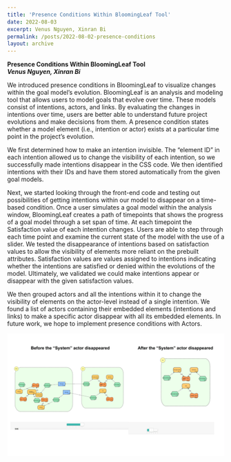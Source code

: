 ```yaml
---
title: 'Presence Conditions Within BloomingLeaf Tool'
date: 2022-08-03
excerpt: Venus Nguyen, Xinran Bi
permalink: /posts/2022-08-02-presence-conditions
layout: archive
---
```


**Presence Conditions Within BloomingLeaf Tool**  
**_Venus Nguyen, Xinran Bi_**

We introduced presence conditions in BloomingLeaf to visualize changes within the goal model’s evolution. BloomingLeaf is an analysis and modeling tool that allows users to model goals that evolve over time. These models consist of intentions, actors, and links. By evaluating the changes in intentions over time, users are better able to understand future project evolutions and make decisions from them. A presence condition states whether a model element (i.e., intention or actor) exists at a particular time point in the project’s evolution.

We first determined how to make an intention invisible. The “element ID” in each intention allowed us to change the visibility of each intention, so we successfully made intentions disappear in the CSS code. We then identified intentions with their IDs and have them stored automatically from the given goal models.

Next, we started looking through the front-end code and testing out possibilities of getting intentions within our model to disappear on a time-based condition. Once a user simulates a goal model within the analysis window, BloomingLeaf creates a path of timepoints that shows the progress of a goal model through a set span of time. At each timepoint the Satisfaction value of each intention changes. Users are able to step through each time point and examine the current state of the model with the use of a slider. We tested the disappearance of intentions based on satisfaction values to allow the visibility of elements more reliant on the prebuilt attributes. Satisfaction values are values assigned to intentions indicating whether the intentions are satisfied or denied within the evolutions of the model. Ultimately, we validated we could make intentions appear or disappear with the given satisfaction values.

We then grouped actors and all the intentions within it to change the visibility of elements on the actor-level instead of a single intention. We found a list of actors containing their embedded elements (intentions and links) to make a specific actor disappear with all its embedded elements. In future work, we hope to implement presence conditions with Actors.


<img src="/images/presence-conditions.png"
     alt="Presence Conditions Demonstration"
     />

